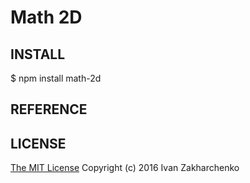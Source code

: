 Math 2D
=======

## INSTALL
 $ npm install math-2d

## REFERENCE


## LICENSE
[The MIT License](http://opensource.org/licenses/MIT)
Copyright (c) 2016 Ivan Zakharchenko
